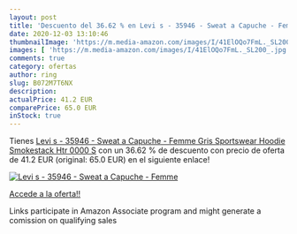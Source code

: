 ```yaml
---
layout: post
title: 'Descuento del 36.62 % en Levi s - 35946 - Sweat a Capuche - Femme'
date: 2020-12-03 13:10:46
thumbnailImage: 'https://m.media-amazon.com/images/I/41ElOQo7FmL._SL200_.jpg'
images: [ 'https://m.media-amazon.com/images/I/41ElOQo7FmL._SL200_.jpg' ]
comments: true
category: ofertas
author: ring
slug: B072M7T6NX
description:
actualPrice: 41.2 EUR
comparePrice: 65.0 EUR
inStock: true
---
```


Tienes [Levi s - 35946 - Sweat a Capuche - Femme Gris  Sportswear Hoodie Smokestack Htr 0000  S](https://www.amazon.fr/dp/B072M7T6NX/?tag=tolees0d-21) con un 36.62 % de descuento con precio de oferta de 41.2 EUR (original: 65.0 EUR) en el siguiente enlace!

[![Levi s - 35946 - Sweat a Capuche - Femme](https://m.media-amazon.com/images/I/41ElOQo7FmL._SL200_.jpg)](https://www.amazon.fr/dp/B072M7T6NX/?tag=tolees0d-21)

[Accede a la oferta!!](https://www.amazon.fr/dp/B072M7T6NX/?tag=tolees0d-21)

Links participate in Amazon Associate program and might generate a comission on qualifying sales


